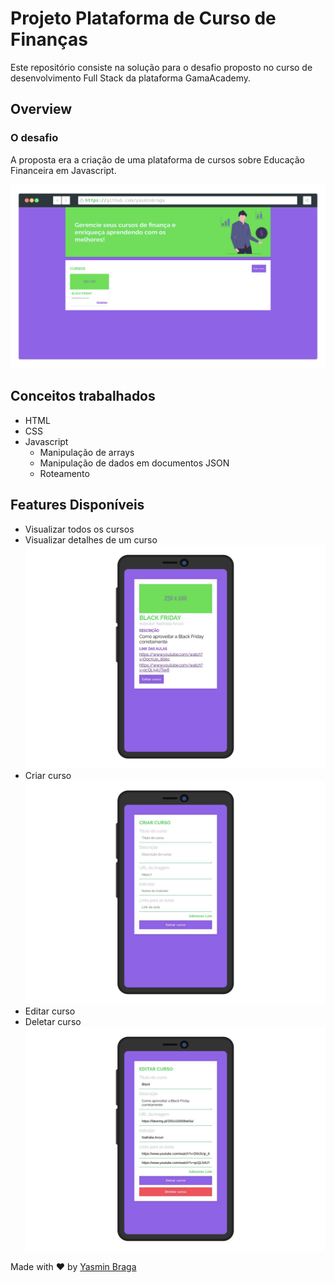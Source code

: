 # Projeto Plataforma de Curso de Finanças

Este repositório consiste na solução para o desafio proposto no curso de desenvolvimento Full Stack da plataforma GamaAcademy.

## Overview

### O desafio

A proposta era a criação de uma plataforma de cursos sobre Educação Financeira em Javascript.

![](./screenshot-desktop.png)

## Conceitos trabalhados

- HTML
- CSS
- Javascript
  - Manipulação de arrays
  - Manipulação de dados em documentos JSON
  - Roteamento

## Features Disponíveis

- Visualizar todos os cursos
- Visualizar detalhes de um curso
  ![](./screenshot-show.png)
- Criar curso
  ![](./screenshot-create.png)
- Editar curso
- Deletar curso
  ![](./screenshot-edit.png)

Made with :heart: by [Yasmin Braga](https://github.com/yasminbraga)
